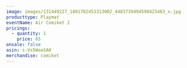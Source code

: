 ```yaml
---
image: images/131449227_1801782453313002_4483739494598425463_n.jpg
producttype: Playmat
eventName: Air Comiket 2
pricings:
  - quantity: 1
    price: 65
onsale: false
asin: s-Vs5WoaSA0
merchandise: comiket
---
```

